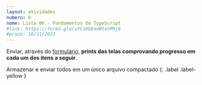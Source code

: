 ```yaml
---
layout: atividades
numero: 6
nome: Lista 06 - Fundamentos de TypeScript
#link: https://forms.gle/uYCz8bDadBtxnM9j8
#prazo: 16/11/2021
---
```


Enviar, através do <a href="{{ page.link }}" target="_blank">formulário</a>, **prints das telas comprovando progresso em cada um dos itens a seguir**. 

Armazenar e enviar todos em um único arquivo compactado
{: .label .label-yellow }

